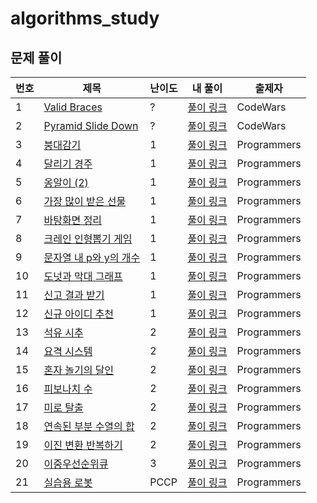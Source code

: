 # algorithms_study

## 문제 풀이
| 번호 | 제목 | 난이도 | 내 풀이 | 출제자 |
| --- | --- | ---- | --- | ---- |
| 1 | [Valid Braces](https://www.codewars.com/kata/5277c8a221e209d3f6000b56) | ? | [풀이 링크](https://github.com/inde153/algorithms_study/tree/main/solutions/questions1) | CodeWars |
| 2 | [Pyramid Slide Down](https://www.codewars.com/kata/551f23362ff852e2ab000037) | ? | [풀이 링크](https://github.com/inde153/algorithms_study/tree/main/solutions/questions2) | CodeWars |
| 3 | [붕대감기](https://school.programmers.co.kr/learn/courses/30/lessons/250137) | 1 | [풀이 링크](https://github.com/inde153/algorithms_study/tree/main/solutions/questions3) | Programmers |
| 4 | [달리기 경주](https://school.programmers.co.kr/learn/courses/30/lessons/178871) | 1 | [풀이 링크](https://github.com/inde153/algorithms_study/tree/main/solutions/questions4) | Programmers |
| 5 | [옹알이 (2)](https://school.programmers.co.kr/learn/courses/30/lessons/133499) | 1 | [풀이 링크](https://github.com/inde153/algorithms_study/tree/main/solutions/questions5) | Programmers |
| 6 | [가장 많이 받은 선물](https://school.programmers.co.kr/learn/courses/30/lessons/258712) | 1 | [풀이 링크](https://github.com/inde153/algorithms_study/tree/main/solutions/questions9) | Programmers |
| 7 | [바탕화면 정리](https://school.programmers.co.kr/learn/courses/30/lessons/161990) | 1 | [풀이 링크](https://github.com/inde153/algorithms_study/tree/main/solutions/questions12) | Programmers |
| 8 | [크레인 인형뽑기 게임](https://school.programmers.co.kr/learn/courses/30/lessons/64061) | 1 | [풀이 링크](https://github.com/inde153/algorithms_study/tree/main/solutions/questions13) | Programmers |
| 9 | [문자열 내 p와 y의 개수](https://school.programmers.co.kr/learn/courses/30/lessons/12916) | 1 | [풀이 링크](https://github.com/inde153/algorithms_study/tree/main/solutions/questions18) | Programmers |
| 10 | [도넛과 막대 그래프](https://school.programmers.co.kr/learn/courses/30/lessons/258711) | 1 | [풀이 링크](https://github.com/inde153/algorithms_study/tree/main/solutions/questions16) | Programmers |
| 11 | [신고 결과 받기](https://school.programmers.co.kr/learn/courses/30/lessons/92334) | 1 | [풀이 링크](https://github.com/inde153/algorithms_study/tree/main/solutions/questions20) | Programmers |
| 12 | [신규 아이디 추천](https://school.programmers.co.kr/learn/courses/30/lessons/72410) | 1 | [풀이 링크](https://github.com/inde153/algorithms_study/tree/main/solutions/questions21) | Programmers |
| 13 | [석유 시추](https://school.programmers.co.kr/learn/courses/30/lessons/250136) | 2 | [풀이 링크](https://github.com/inde153/algorithms_study/tree/main/solutions/questions6) | Programmers |
| 14 | [요격 시스템](https://school.programmers.co.kr/learn/courses/30/lessons/181188) | 2 | [풀이 링크](https://github.com/inde153/algorithms_study/tree/main/solutions/questions7) | Programmers |
| 15 | [혼자 놀기의 달인](https://school.programmers.co.kr/learn/courses/30/lessons/131130) | 2 | [풀이 링크](https://github.com/inde153/algorithms_study/tree/main/solutions/questions8) | Programmers |
| 16 | [피보나치 수](https://school.programmers.co.kr/learn/courses/30/lessons/12945) | 2 | [풀이 링크](https://github.com/inde153/algorithms_study/tree/main/solutions/questions10) | Programmers |
| 17 | [미로 탈출](https://school.programmers.co.kr/learn/courses/30/lessons/159993) | 2 | [풀이 링크](https://github.com/inde153/algorithms_study/tree/main/solutions/questions11) | Programmers |
| 18 | [연속된 부분 수열의 합](https://school.programmers.co.kr/learn/courses/30/lessons/178870) | 2 | [풀이 링크](https://github.com/inde153/algorithms_study/tree/main/solutions/questions15) | Programmers |
| 19 | [이진 변환 반복하기](https://school.programmers.co.kr/learn/courses/30/lessons/70129) | 2 | [풀이 링크](https://github.com/inde153/algorithms_study/tree/main/solutions/questions19) | Programmers |
| 20 | [이중우선순위큐](https://school.programmers.co.kr/learn/courses/30/lessons/42628) | 3 | [풀이 링크](https://github.com/inde153/algorithms_study/tree/main/solutions/questions14) | Programmers |
| 21 | [실습용 로봇]() | PCCP | [풀이 링크](https://github.com/inde153/algorithms_study/tree/main/solutions/questions17) | Programmers |
